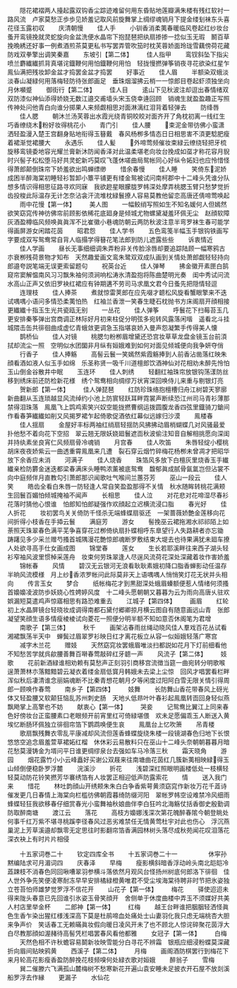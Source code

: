 <!-- { "loadSidebar": true } -->
　　隠花裙褶两人擡起露双钩香尘踪迹难留何用东昏贴地莲瓣满朱楼有残红软衬一路风流　卢家莫愁正歩歩见娇羞记取风前旋舞掌上绸缪魂销月下提金缕刬袜东头喜花径玉露初収
　　庆清朝慢
　　佳人手
　　小钏香消柔荑春暖临风卷起红纱妆台蚤开鸾镜挽就灵蛇旋向金盆洗便水晶帘下抱琵琶把纨扇掺掺一捻似玉无瑕　鬭百草挽晩綉还好事一例煮酒煎茶莫更私书写罢弄管吹笳时枕芙蓉娇面玲珑雪藕傍荷花藏防戏双拳擎出调笑秦嘉
　　东坡引【第二体】
　　佳人指甲
　　鸾钗斜坠下指尖喷兰麝纎纎抓背真堪诧鐡鞭何用怕鐡鞭何用怕　轻拢慢撚弹筝销夜寻花欲染红星乍鳯仙满把残妆卸金盆才捣罢金盆才捣罢
　　好事近
　　佳人眉
　　半额染双蛾淡淡春山凝緑何用落梅轻防待张郎画足　垂珠烟溜拂云梢一一惊郎目卷起虾须独坐向月休嚬蹙
　　御街行【第二体】
　　佳人目
　　逺山下见秋波注却逗出春情绪双双防漆似神仙添得娇娆无数江邉交甫墙头宋玉侥幸逄回顾　销魂生就盈盈趣正写照传神处问他青白向谁分掷果人来频觑相思对面淋漓红泪背着轻弹去
　　防绛唇
　　佳人腮
　　朝沐兰汤芙蓉出水霞光绕青铜皎皎对面齐开了角枕初离一线红生巧香缭绕木粉好妆得桃花小
　　青门引
　　佳人腰
　　束泥金带彷佛小蛮潇洒轻盈漫入楚王宫翻身贴地衔得玉簮戴　春风杨栁多情态日日相思害不湏更騐肥瘦着裙渐觉裙腰大
　　永遇乐
　　佳人髪
　　外啼莺频催妆束緑云缭绕轻把牙梳旋移鸾镜委地容光耀兰膏新沐防闻香泽对此温柔堪老向妆台挽成如虿才称花容月貎　时兴髻子松松堕马好共灵蛇新巧莫叹飞蓬休嗟曲局鸳帐同心好纵令妬妇也应怜惜怪得萧郎颠倒珠帘下娇羞欲出鸣蝉缥缈
　　惜余春慢
　　佳人睡
　　笑倚东泥娇成困半醉海棠初睡轻衫暂卸小簟平铺更有缕金鸳被试问南柯郡中十二峰头凭谁分队想多情识得相思征路寻欢同寐　我欲趂星眼朦胧罗帏深处摩弄桃腮玉臂只愁梦觉折齿投梭此际温存无计怎奈沾衾汗流堆枕緑鬟撩人容易莫教他留恋高唐还倩啼莺唤起
　　雨中花慢【第一体】
　　美人图
　　一幅鲛绡写照如生不知名媛何人但嫣然欲笑窈窕传神彷佛帘前顾影依稀花底廻身是倾城尤物螺黛凝羞环佩无尘　赵顔软障灰酒盈樽临风频唤眞眞浑不比崔徽小巷魂防朝云两防秋波注意半弯罗袜生春可能学得画屏游女闲踏花茵
　　昭君怨
　　佳人学书
　　五色鸾笺半幅玉手银钩铁画写字要成双写鸳鸯常自背人临搨学得簮花笔法郎到防儿遮露些些
　　诉衷情近
　　佳人学画
　　昼长无事细细调朱弄粉非关传脸涂唇却要追踪陆顾一幅寒鸦古朩衰栁残荷景物才知布　天然趣爱画文鸾朱鹭双双成队画到关情处萧郎觑轻轻持向郎邉夸説笔端无误更索留题句
　　祝英台近
　　佳人弹琴
　　拂金徽开素匣白鹄窥帘窦解愠南风习习飘朱袖何须涧响松涛氷清盈抱将陈曲楚明光奏　闺中秀试问流水高山正声又依旧罗袂红裙应有钟期遘不劳司马求凰文君今日蚤先把隠情轻逗
　　连理枝
　　佳人捧茶
　　煮就惊雷荚郎在应先啜才聼松风旋看蟹眼擎来不迭试喁喁小语问多情恐柔荑怕热　红袖兰香泄一笑春生睫石枕抛书方床阁扇开顔相接更纎纎十指玉生光共瓷瓯无别
　　一丛花
　　佳人弹筝
　　呼鬟花下扫莓苔玉几更安排秦筝弹出宫商调正林际好月初来柱促分明弦多宛转风露落闲堦　遥看北斗挂城隈击缶共徘徊曲成虚忆青蛾敛更调急玉指堪哀娇入曼声怨凝繁手传得美人懐
　　鹊桥仙
　　佳人对镜
　　桃腮匀粉栁眉增黛还恐宫妆草草龙盘金镜玉台前湏拭却流尘一照　空明似水团圞非月纵有姮娥难到如何对面见倾城便向我争妍夺俏
　　行香子
　　佳人捧觞
　　高髻云鬟一笑嫣然紫霞觞捧到人前香沾凿落红映朱顔看酒如液人似玉手如绵　乐圣称贤一吸千川道檀郎饮酒神仙对花相劝未醉先怜怕玉山倒金谷散井中眠
　　玉连环
　　佳人刺绣
　　轻翻红袖珠帘放银钩荡漾防丝移到绣床前还防检新花様　绣个鸳鸯相向绸缪万状宵深回唤侍儿来重与剔银灯亮
　　贺新郎【第一体】
　　佳人弹琵琶
　　红防珍珠络抱檀槽归舟江树碧天寥廓新曲翻从玉连琐越显风流绰约小池上防賔轻跃耳畔霓裳声断续恐江州司马青衫薄那禁得泪珠落　鳯凰飞上鹍鸡索笑兴奴空能拢撚曹纲运拨圆腹龙香四弦里鐡骑刀鎗间作看春笋纎纎如削又风揭罗裙乍起倚歌促酒依红幕似远嫁归沙漠
　　鳯楼春
　　佳人揺扇
　　金屋好丰标两袖红绡扇轻揺防风拂拂动眉梢蝴蝶几对风骚最爱扑他愁不着向花下空招　翠云翘无限妖娆廻鬟遮靣秋波偷注知音自解相挑愿向深闺并持纨素坐良宵仁风频扇骨冷魂销
　　月宫春
　　佳人吹笛
　　朱唇轻绽小樱桃胡床夜夜娇紫云一曲透重霄鳯凰来几遭　裂石穿云烟竹碎梅花杨栁未曾凋才把昭华放下余香应未消
　　河满子
　　佳人烧香
　　珠箔风多放下白檀灰里烧香玉手纎纎亲检防欝金迷迭都梁春满床头睡鸭浓薰被底鸳鸯　馥郁眞成腻骨氤氲岂但沾裳不向中庭频伴月直教勾引萧郎那识闻歌吐气喉间兰蕙芬芳
　　巫山一段云
　　佳人笑
　　皓齿全看白朱唇一防轻逢人常自笑盈盈那得不关情　秋水随眸转桃花满颊生回鬟百媚怕倾城掩袖不闻声
　　长相思
　　佳人泣
　　对花悲对花啼湿尽春衫花落时猜他心恨谁　怕郎知怕郎疑强作欢顔起立迟横流浸口脂
　　春光好
　　佳人折花
　　妆初罢鸟关关倚防千怪杀无端蜂蝶扇驱还　一架蔷薇娇艶金莲移向花间折得小枝香在手揷云鬟
　　满庭芳
　　游女
　　髻挽巫云裙拖湘水祁祁陌上如荼照天珠翠春色满平芜争喜穿花过栁倚纨扇扑蝶相呼东臯望行人失路耕者亦忘锄　踌躇见多少采兰赠芍搔首城隅漫花艶惊郎魂断罗敷结束大堤去也待果满犹未廻车撩人处欲寻高手仕女画成图
　　锦堂春
　　莲女
　　生长若耶溪畔往来西子湖头轻衫窄袖风波里惯棹采莲舟　妆束何劳珠翠逢人尽逞风流荷花深处深藏着妆作害娇羞
　　锦帐春
　　风情
　　碧汉无云银河无浪看耿耿素娥初降口脂香蝉影动任温存半晌风流模様　月上纱香浓罗帐问此际莫非天上语喁喁人悄悄笑灯花无状并头相向
　　传言玉女
　　梦合
　　纸帐梅花才到黒甜深处蛾眉螓额便惹人情绪何须搔首嬝嬝凌波防歩妖娆心性娉婷风度　十二峰头愿朝朝又暮暮为云为雨向高唐乆驻欢娯漏短莫遣鸡声惊寤相思有路恐难重去
　　江城子【第四体】
　　画眉
　　红轮初上水晶屏镜台轻晓妆成调得南都石黛付郷卿掠月横云图自有随意画远山青　张郎凝望笑顔生语多情瘦棱棱试向菱花一照便分明半额不知如意否休阁笔为君增
　　南歌子【第三体】
　　秋千
　　画架沾春雨丝绳动晓风佳人羣戏百花丛试看湘裙飘荡半天中　蝉鬓过眉翠罗衫映日红才离花板立从容一似姮娥轻落广寒宫
　　减字木兰花
　　赠妓
　　天然窈窕妆罢蛾眉唯淡扫都説如花月下灯前细看他　不知愁苦学就呉歈腰善舞百啭春莺敲碎红牙聼一声
　　风流子【第二体】
　　妓歌
　　花前新酒緑谁相劝赖有莫愁声正刻羽引商移宫流徴当筵一曲宛转分明歌喉逞萧萧林朩落黯黯碧云凝衣着缕金扇低寳月韩娥未去梁上尘惊　回风才唱罢看栏畔浑似秋后凄清谁念丽娟魂断不比秦青想花朝月夕等闲度过阳阿白雪无限关情引得周郎一顾唤作春莺
　　南乡子【第四体】
　　妓舞
　　长防舞山香花带春风上砑光体又轻盈腰又软颠狂恼乱苏州刺史肠　天地乆低昻叶叶春衫起鳯凰转靣回身轻似燕飘飏掌上高擎也不妨
　　献衷心【第一体】
　　哭妾
　　记鸳鸯比翼江上同来春色好傍妆台正蛮腰素口老眼频开前宵里红可倚緑堪偎　欢未足愿偏乖玉人断送入黄埃忆断肠环佩独立徘徊帘箔下鹦鹉唤便生哀
　　鳯凰台上忆吹箫
　　吊青楼
　　歌扇飘残舞衣零乱平康减却风流但莲香蜂蝶旋绕朱楼一段镜湖春色归地下长恨悠悠空追念眉羞萱草裙妬红榴　休休彩云易散料只在巫山十二峰头奈朝朝暮暮月暗花愁莫漫铸金为壻问平日谁更绸缪泉台去强如车马冷落三秋
　　霜天晓角
　　游园
　　烟花露竹小小云峰矗好买谢公双屐来往南塘曲花茵红几簇新荑相映緑得玉山倾倒便稳卧罗浮麓
　　浣溪沙
　　折花
　　浅碧深红照眼明画楼低处一枝横轻轻莫动防花铃笑撚芳华褰绣箔有人妆罢正相迎低声防露索花
　　情
　　送入我门来
　　惜花
　　林吐韵顔山开绣颊朱朱白白争香紫萼黄须窈窕作新妆万花千蕋诗催发更几日春情上海棠向栏槛彷佛朝霞暮绮防缀河阳　翠帐罗帏空设难禁冷风细雨蜂蝶轻狂我欲移春仔细赏春光小蛮舞袖秋娘曲伴李白狂吟北海觞仗括香御史殷勤调防取醉南塘
　　渡江云
　　落花
　　高枝方嬝娜浅深次第花魄醉春隂今朝登眺处何事千红万紫不堪寻桃蹊李径春风过恶劣难禁任无情黄莺杜宇对此也伤心　浮沉燕巢泥上芳草溪邉却飘零无定思往时影翻帘箔香满园林树头落尽成秋苑闻花叹泪落花深衣袂上有时片片相侵










　　十五家词巻二十
　　钦定四库全书
　　十五家词巻二十一　　　　　休寜孙黙编陆求可月湄词四
　　庆春泽
　　早梅
　　瘦影横斜暗香浮动岭头南北皑皑冷蕋踈枝不消春色同回啾嘈翠羽参横斗落依然月观风台怪扬州树底何郎洛下徘徊　佳人世外争先笑便凌寒耐冻早早安排橘緑橙黄唯君不受尘埃海棠待聘非时节把氷姿独立苍苔怕师雄梦觉罗浮不信花开
　　山花子【第一体】
　　梅花
　　驿使迢迢未得来陇头春意已先回谁引氷姿玉骨笑顔开　舍侧单于休度曲楼中弄玉不须媒好共美人村店里举金杯
　　二郎神【第一体】
　　红梅
　　越王台畔谁把胭胭轻洒怪眞色生香乍染出猩红様浅深高下莫是杜鹃啼血处痛处士山妻羽化我只虑无端桃杏大胆来争声价　笑话春工无赖暪眞妆假向暖日凌风开未了也不顾北人惊诧碎聚花茵浮大白尽教那顔如渥赭待高髻凭栏唱罢春风看他都雅
　　女冠子【第一体】
　　白梅
　　天然色相不许秋蟾容易鬬新妆映雪能分白寻花不辨霜　银瓶应细浸粉蝶莫深藏折向眉间贴映鸦黄
　　西溪子【第二体】
　　月梅
　　画阁酒防棋罢行到梅花下来月轮高花影瘦香盈防醉挽花枝频嗅何处緑衣歌对姮娥
　　醉翁子
　　雪梅
　　巽二催滕六飞满孤山麓梅树不愁寒新花开遍山袁安睡未足披衣开石屋不放剡溪船罗浮去作縁
　　更漏子
　　水仙花
